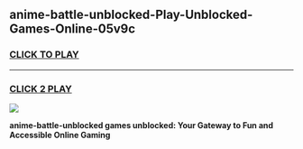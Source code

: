 
## anime-battle-unblocked-Play-Unblocked-Games-Online-05v9c
<h3>
<a href="https://premium76.site?title=anime-battle-unblocked&ref=25A">CLICK TO PLAY</a></h3>
<hr>

<h3>
<a href="https://premium76.site?title=anime-battle-unblocked&ref=25A">CLICK 2 PLAY</a>
  
</h3>

<a href="https://premium76.site?title=anime-battle-unblocked&ref=25A"><img src="https://clearcache.store/games.png"></a>


**anime-battle-unblocked games unblocked: Your Gateway to Fun and Accessible Online Gaming**
